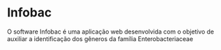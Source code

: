 # Infobac
O software Infobac é uma aplicação web desenvolvida com o objetivo de auxiliar a identificação dos gêneros da família Enterobacteriaceae  
